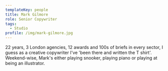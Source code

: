 ```yaml
---
templateKey: people
title: Mark Gilmore
role: Senior Copywriter
tags:
  - Studio
profile: /img/mark-gilmore.jpg
---
```

22 years, 3 London agencies, 12 awards and 100s of briefs in every sector, I guess as a creative copywriter I've 'been there and written the T shirt'. Weekend-wise, Mark's either playing snooker, playing piano or playing at being an illustrator.

